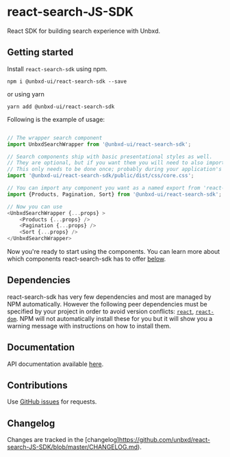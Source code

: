 # react-search-JS-SDK
React SDK for building search experience with Unbxd.

## Getting started

Install `react-search-sdk` using npm.

```shell
npm i @unbxd-ui/react-search-sdk --save
```

or using yarn 

```shell
yarn add @unbxd-ui/react-search-sdk
```

Following is the example of usage:
```js

// The wrapper search component
import UnbxdSearchWrapper from '@unbxd-ui/react-search-sdk';

// Search components ship with basic presentational styles as well. 
// They are optional, but if you want them you will need to also import the CSS file.
// This only needs to be done once; probably during your application's bootstrapping process.
import '@unbxd-ui/react-search-sdk/public/dist/css/core.css';

// You can import any component you want as a named export from 'react-search-sdk'
import {Products, Pagination, Sort} from '@unbxd-ui/react-search-sdk';

// Now you can use 
<UnbxdSearchWrapper {...props} >
    <Products {...props} />
    <Pagination {...props} />
    <Sort {...props} />
</UnbxdSearchWrapper>

```

Now you're ready to start using the components.
You can learn more about which components react-search-sdk has to offer [below](#documentation).

## Dependencies

react-search-sdk has very few dependencies and most are managed by NPM automatically.
However the following peer dependencies must be specified by your project in order to avoid version conflicts:
[`react`](https://www.npmjs.com/package/react),
[`react-dom`](https://www.npmjs.com/package/react-dom).
NPM will not automatically install these for you but it will show you a warning message with instructions on how to install them.


## Documentation
API documentation available [here](https://sanjithkumar017.github.io/react-search-JS-SDK/).


## Contributions

Use [GitHub issues](https://github.com/unbxd/react-search-JS-SDK/issues) for requests.

## Changelog

Changes are tracked in the [changelog]https://github.com/unbxd/react-search-JS-SDK/blob/master/CHANGELOG.md).